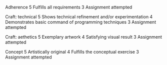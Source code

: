 Adherence
5 Fulfills all requirements
3 Assignment attempted

Craft: technical
5 Shows technical refinement and/or experimentation
4 Demonstrates basic command of programming techniques
3 Assignment attempted

Craft: aethetics 
5 Exemplary artwork
4 Satisfying visual result
3 Assignment attempted

Concept
5 Artistically original
4 Fulfills the conceptual exercise
3 Assignment attempted








